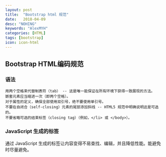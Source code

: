 ```yaml
---
layout: post
title:  "Bootstrap html 规范"
date:   2018-04-09
desc: "NOHING"
keywords: "AlexMYH"
categories: [HTML]
tags: [bootstrap]
icon: icon-html
---
```



## Bootstrap HTML编码规范
###  语法

    用两个空格来代替制表符（tab） -- 这是唯一能保证在所有环境下获得一致展现的方法。
    嵌套元素应当缩进一次（即两个空格）。
    对于属性的定义，确保全部使用双引号，绝不要使用单引号。
    不要在自闭合（self-closing）元素的尾部添加斜线 -- HTML5 规范中明确说明这是可选的。
    不要省略可选的结束标签（closing tag）（例如，</li> 或 </body>）。



###  JavaScript 生成的标签

通过 JavaScript 生成的标签让内容变得不易查找、编辑，并且降低性能。能避免时尽量避免。









